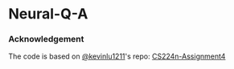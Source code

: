 # Neural-Q-A


### Acknowledgement
The code is based on [@kevinlu1211](https://github.com/kevinlu1211)'s repo: [CS224n-Assignment4](https://github.com/kevinlu1211/CS224n-Assignment4)